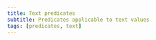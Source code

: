 ```yaml
---
title: Text predicates
subtitle: Predicates applicable to text values
tags: [predicates, text]
---
```

<!-- START AUTO-GENERATED -->
<!-- END AUTO-GENERATED -->